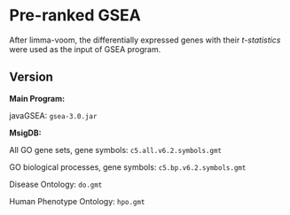 # Pre-ranked GSEA

After limma-voom, the differentially expressed genes with their *t-statistics* were used as the input of GSEA program.

## Version
**Main Program:**

javaGSEA: `gsea-3.0.jar`

**MsigDB:**

All GO gene sets, gene symbols: `c5.all.v6.2.symbols.gmt`

GO biological processes, gene symbols: `c5.bp.v6.2.symbols.gmt`

Disease Ontology: `do.gmt`

Human Phenotype Ontology: `hpo.gmt`

